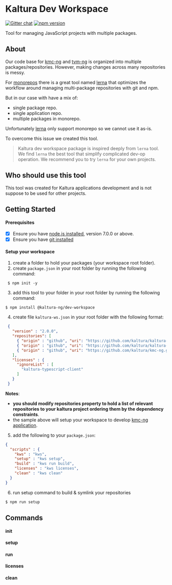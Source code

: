 # Kaltura Dev Workspace

[![Gitter chat](https://badges.gitter.im/kaltura-ng/dev-tools.png)](https://gitter.im/kaltura-ng/dev-tools) [![npm version](https://badge.fury.io/js/%40kaltura-ng%2Fdev-workspace.svg)](https://badge.fury.io/js/%40kaltura-ng%2Fdev-workspace)

Tool for managing JavaScript projects with multiple packages. 

## About

Our code base for [kmc-ng](https://github.com/kaltura/kmc-ng) and [tvm-ng](https://github.com/kaltura/tvm-ng) is organized into multiple packages/repositories. However, making changes across many repositories is messy.

For [monorepos](https://github.com/babel/babel/blob/master/doc/design/monorepo.md) there is a great tool named [lerna](https://github.com/lerna/lerna) that optimizes the workflow around managing multi-package repositories with git and npm.
 
 But in our case with have a mix of:
 - single package repo.
 - single application repo.
 - multiple packages in monorepo.
 
 Unfortunately [lerna](https://github.com/lerna/lerna) only support monorepo so we cannot use it as-is.
  
 To overcome this issue we created this tool.
   
 > Kaltura dev workspace package is inspired deeply from `lerna` tool. We find `lerna` the best tool that simplify complicated dev-op operation. We recommend you to try `lerna` for your own projects.  
   
## Who should use this tool
This tool was created for Kaltura applications development and is not suppose to be used for other projects.

## Getting Started

#### Prerequisites

- [x] Ensure you have [node.js installed](https://nodejs.org/en/download/current/), version 7.0.0 or above. 
- [x] Ensure you have [git installed](https://git-for-windows.github.io/) 

#### Setup your workspace
1. create a folder to hold your packages (your workspace root folder).
2. create `package.json` in your root folder by running the following command:
```
 $ npm init -y
 ```
3. add this tool to your folder in your root folder by running the following command:
```
$ npm install @kaltura-ng/dev-workspace
```

4. create file `kaltura-ws.json` in your root folder with the following format:

```json
 {
   "version" : "2.0.0",
   "repositories": [
     { "origin" : "github", "uri": "https://github.com/kaltura/kaltura-ng.git"},
     { "origin" : "github", "uri": "https://github.com/kaltura/kaltura-ng-mc-theme.git"},
     { "origin" : "github", "uri": "https://github.com/kaltura/kmc-ng.git"}
   ],
   "licenses" : {
     "ignoreList" : [      
       "kaltura-typescript-client"
     ]
   }
 }

```
**Notes**: 
- **you should modify repositories property to hold a list of relevant repositories to your kaltura project ordering them by the dependency constraints**.
- the sample above will setup your workspace to develop [kmc-ng application](https://github.com/kaltura/kmc-ng).
  
5. add the following to your `package.json`:
```json
{  
  "scripts" : {
    "kws" : "kws",
    "setup" : "kws setup",
    "build" : "kws run build",
    "licenses" : "kws licenses",
    "clean" : "kws clean"
  }
}
```

6. run setup command to build & symlink your repositories
```bash
$ npm run setup
```

  
## Commands

#### init

#### setup

#### run

#### licenses

#### clean
 
 